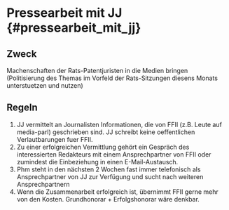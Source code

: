 # Pressearbeit mit JJ {#pressearbeit_mit_jj}

## Zweck

Machenschaften der Rats-Patentjuristen in die Medien bringen
(Politisierung des Themas im Vorfeld der Rats-Sitzungen diesens Monats
unterstuetzen und nutzen)

## Regeln

1.  JJ vermittelt an Journalisten Informationen, die von FFII (z.B.
    Leute auf media-parl) geschrieben sind. JJ schreibt keine
    oeffentlichen Verlautbarungen fuer FFII.
2.  Zu einer erfolgreichen Vermittlung gehört ein Gespräch des
    interessierten Redakteurs mit einem Ansprechpartner von FFII oder
    zumindest die Einbeziehung in einen E-Mail-Austausch.
3.  Phm steht in den nächsten 2 Wochen fast immer telefonisch als
    Ansprechpartner von JJ zur Verfügung und sucht nach weiteren
    Ansprechpartnern
4.  Wenn die Zusammenarbeit erfolgreich ist, übernimmt FFII gerne mehr
    von den Kosten. Grundhonorar + Erfolgshonorar wäre denkbar.
